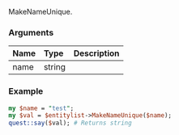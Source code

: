 MakeNameUnique.
### Arguments
**Name**|**Type**|**Description**
:---|:---|:---
name|string|

### Example

```perl
my $name = "test";
my $val = $entitylist->MakeNameUnique($name);
quest::say($val); # Returns string
```